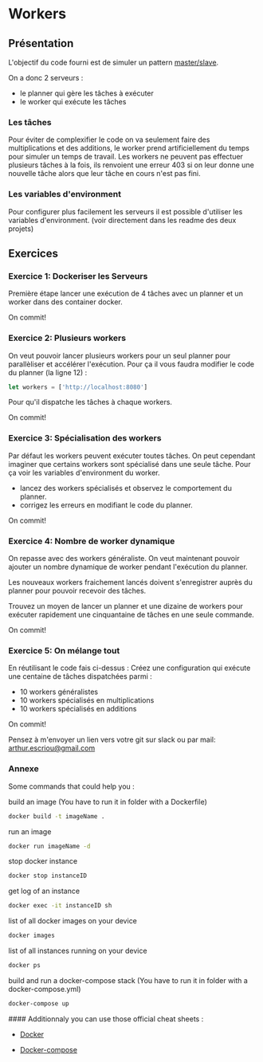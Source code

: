 # Workers

## Présentation

L'objectif du code fourni est de simuler un pattern <a href="https://en.wikipedia.org/wiki/Master/slave_(technology)">master/slave</a>.

On a donc 2 serveurs :

- le planner qui gère les tâches à exécuter
- le worker qui exécute les tâches

### Les tâches

Pour éviter de complexifier le code on va seulement faire des multiplications et des additions, le worker prend artificiellement du temps pour simuler un temps de travail.
Les workers ne peuvent pas effectuer plusieurs tâches à la fois, ils renvoient une erreur 403 si on leur donne une nouvelle tâche alors que leur tâche en cours n'est pas fini.

### Les variables d'environment

Pour configurer plus facilement les serveurs il est possible d'utiliser les variables d'environment. (voir directement dans les readme des deux projets)

## Exercices

### Exercice 1: Dockeriser les Serveurs

Première étape lancer une exécution de 4 tâches avec un planner et un worker dans des container docker.

On commit!

### Exercice 2: Plusieurs workers

On veut pouvoir lancer plusieurs workers pour un seul planner pour parallèliser et accélérer l'exécution.
Pour ça il vous faudra modifier le code du planner (la ligne 12) :

```js
let workers = ['http://localhost:8080']
```

Pour qu'il dispatche les tâches à chaque workers.

On commit!

### Exercice 3: Spécialisation des workers

Par défaut les workers peuvent exécuter toutes tâches. On peut cependant imaginer que certains workers sont spécialisé dans une seule tâche.
Pour ça voir les variables d'environment du worker.

- lancez des workers spécialisés et observez le comportement du planner.
- corrigez les erreurs en modifiant le code du planner.

On commit!

### Exercice 4: Nombre de worker dynamique

On repasse avec des workers généraliste.
On veut maintenant pouvoir ajouter un nombre dynamique de worker pendant l'exécution du planner.

Les nouveaux workers fraichement lancés doivent s'enregistrer auprès du planner pour pouvoir recevoir des tâches.

Trouvez un moyen de lancer un planner et une dizaine de workers pour exécuter rapidement une cinquantaine de tâches en une seule commande.

On commit!

### Exercice 5: On mélange tout

En réutilisant le code fais ci-dessus :
Créez une configuration qui exécute une centaine de tâches dispatchées parmi :

- 10 workers généralistes
- 10 workers spécialisés en multiplications
- 10 workers spécialisés en additions

On commit!

Pensez à m'envoyer un lien vers votre git sur slack ou par mail: arthur.escriou@gmail.com

### Annexe

Some commands that could help you :

build an image (You have to run it in folder with a Dockerfile)

```sh
docker build -t imageName .
```

run an image

```sh
docker run imageName -d
```

stop docker instance

```sh
docker stop instanceID
```

get log of an instance

```sh
docker exec -it instanceID sh
```

list of all docker images on your device

```sh
docker images
```

list of all instances running on your device

```sh
docker ps
```

build and run a docker-compose stack (You have to run it in folder with a docker-compose.yml)

```sh
docker-compose up
```

#### Additionnaly you can use those official cheat sheets :

- <a href="https://dockerlabs.collabnix.com/docker/cheatsheet/"> Docker</a>

- <a href="https://devhints.io/docker-compose"> Docker-compose</a>

